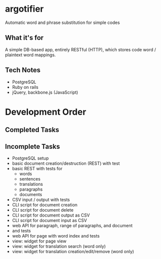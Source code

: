argotifier
==========

Automatic word and phrase substitution for simple codes

What it's for
-------------

A simple DB-based app, entirely RESTful (HTTP), which stores 
code word / plaintext word mappings.

Tech Notes
----------

- PostgreSQL
- Ruby on rails
- jQuery, backbone.js (JavaScript)


Development Order
=================

Completed Tasks
---------------

Incomplete Tasks
----------------

- PostgreSQL setup
- basic document creation/destruction (REST) with test
- basic REST with tests for
	- words
	- sentences
	- translations
	- paragraphs
	- documents
- CSV input / output with tests
- CLI script for document creation
- CLI script for document delete
- CLI script for document output as CSV
- CLI script for document input as CSV
- web API for paragraph, range of paragraphs, and document
 - and tests
- web API for page with word index and tests
- view: widget for page view
- view: widget for translation search (word only)
- view: widget for translation creation/edit/remove (word only)




